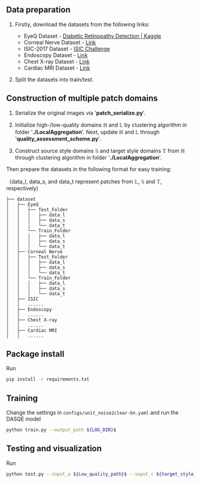 

## Data preparation

1. Firstly, download the datasets from the following links:
   
   * EyeQ Dataset - [Diabetic Retinopathy Detection | Kaggle](https://www.kaggle.com/c/diabetic-retinopathy-detection)
   * Corneal Nerve Dataset - [Link](http://bioimlab.dei.unipd.it/)
   * ISIC-2017 Dataset - [ISIC Challenge](https://challenge.isic-archive.com/data/#2017)
   * Endoscopy Dataset - [Link](https://www.ncbi.nlm.nih.gov/pmc/articles/PMC5549472/)
   * Chest X-ray Dataset - [Link](https://nihcc.app.box.com/v/ChestXray-NIHCC)
   * Cardiac MRI Dataset - [Link](https://www.cardiacatlas.org/amrg-cardiac-atlas/)

2. Split the datasets into train/test.

## Construction of multiple patch domains

1. Serialize the original images via '**patch_serialize.py**'.

2. Initialize high-/low-quality domains $\mathbb{H}$ and $\mathbb{L}$ by clustering algorithm in folder '**./LocalAggregation**'. Next, update $\mathbb{H}$ and $\mathbb{L}$ through '**quality_assessment_scheme.py**'.

3. Construct source style domains $\mathbb{S}$  and target style domains $\mathbb{T}$ from $\mathbb{H}$ through clustering algorithm in folder '**./LocalAggregation**'.

Then prepare the datasets in the following format for easy training: 

（data_l, data_s, and data_t represent patches from $\mathbb{L}$, $\mathbb{S}$ and $\mathbb{T}$, respectively)

```angular2html
├── dataset
│   ├── EyeQ
│   │   ├── Test_Folder
│   │   │   ├── data_l  
│   │   │   ├── data_s
│   │   │   └── data_t
│   │   └── Train_Folder
│   │   │   ├── data_l
│   │   │   ├── data_s
│   │   │   └── data_t
│   ├── Corneal Nerve
│   │   ├── Test_Folder
│   │   │   ├── data_l
│   │   │   ├── data_s
│   │   │   └── data_t
│   │   └── Train_Folder
│   │   │   ├── data_l
│   │   │   ├── data_s
│   │   │   └── data_t
│   ├── ISIC
│   │   ......
│   ├── Endoscopy
│   │   ......
│   ├── Chest X-ray
│   │   ......
│   ├── Cardiac MRI
│   │   ......
```

## Package install

Run

```bash
pip install -r requirements.txt
```

## Training

Change the settings in `configs/unit_noise2clear-bn.yaml` and run the DASQE model

```bash
python train.py --output_path ${LOG_DIR}$
```

## Testing and visualization

Run 

```bash
python test.py --input_a ${Low_quality_path}$ --input_c ${target_style_path}$ --output_folder ${output_image_path}$ --checkpoint ${pretrain_model_path}$ --psnr
```
